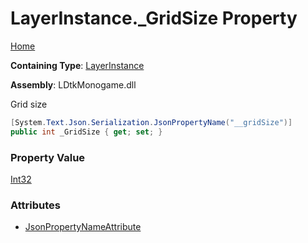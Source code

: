 # LayerInstance\.\_GridSize Property

[Home](../../../README.md)

**Containing Type**: [LayerInstance](../README.md)

**Assembly**: LDtkMonogame\.dll

  
Grid size

```csharp
[System.Text.Json.Serialization.JsonPropertyName("__gridSize")]
public int _GridSize { get; set; }
```

### Property Value

[Int32](https://docs.microsoft.com/en-us/dotnet/api/system.int32)

### Attributes

* [JsonPropertyNameAttribute](https://docs.microsoft.com/en-us/dotnet/api/system.text.json.serialization.jsonpropertynameattribute)

